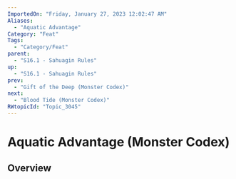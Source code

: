 ```yaml
---
ImportedOn: "Friday, January 27, 2023 12:02:47 AM"
Aliases:
  - "Aquatic Advantage"
Category: "Feat"
Tags:
  - "Category/Feat"
parent:
  - "S16.1 - Sahuagin Rules"
up:
  - "S16.1 - Sahuagin Rules"
prev:
  - "Gift of the Deep (Monster Codex)"
next:
  - "Blood Tide (Monster Codex)"
RWtopicId: "Topic_3045"
---
```

# Aquatic Advantage (Monster Codex)
## Overview
